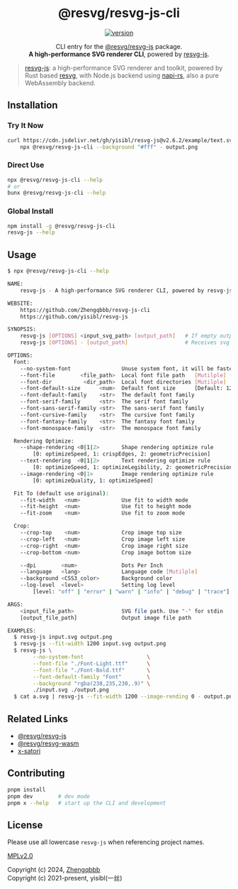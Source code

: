 <h1 align="center">@resvg/resvg-js-cli</h1>

<p align="center">
    <a href="https://www.npmjs.com/package/@resvg/resvg-js-cli">
        <img alt="version" src="https://img.shields.io/npm/v/@resvg/resvg-js-cli?color=212121&label=">
    </a>
</p>

<p align="center">
    CLI entry for the <a href="https://www.npmjs.com/package/@resvg/resvg-js">@resvg/resvg-js</a> package. <br><b>A high-performance SVG renderer CLI</b>, powered by <a href="https://github.com/yisibl/resvg-js">resvg-js</a>.
</p>

> [resvg-js](https://github.com/yisibl/resvg-js): a high-performance SVG renderer and toolkit, powered by Rust based [resvg](https://github.com/RazrFalcon/resvg/), with Node.js backend using [napi-rs](https://github.com/napi-rs/napi-rs), also a pure WebAssembly backend.

## Installation

### Try It Now

```sh
curl https://cdn.jsdelivr.net/gh/yisibl/resvg-js@v2.6.2/example/text.svg | \
    npx @resvg/resvg-js-cli --background "#fff" - output.png
```

### Direct Use

```sh
npx @resvg/resvg-js-cli --help
# or
bunx @resvg/resvg-js-cli --help
```

### Global Install

```sh
npm install -g @resvg/resvg-js-cli
resvg-js --help
```

## Usage

```sh
$ npx @resvg/resvg-js-cli --help

NAME:
    resvg-js - A high-performance SVG renderer CLI, powered by resvg-js and Rust based resvg and napi-rs

WEBSITE:
    https://github.com/Zhengqbbb/resvg-js-cli
    https://github.com/yisibl/resvg-js

SYNOPSIS:
    resvg-js [OPTIONS] <input_svg_path> [output_path]   # If empty output_path. The raw data of image to stdout
    resvg-js [OPTIONS] - [output_path]                  # Receives svg string from stdin

OPTIONS:
  Font:
    --no-system-font                Unuse system font, it will be faster
    --font-file        <file_path>  Local font file path   [Mutilple]
    --font-dir          <dir_path>  Local font directories [Mutilple]
    --font-default-size      <num>  Default font size      [Default: 12]
    --font-default-family    <str>  The default font family
    --font-serif-family      <str>  The serif font family
    --font-sans-serif-family <str>  The sans-serif font family
    --font-cursive-family    <str>  The cursive font family
    --font-fantasy-family    <str>  The fantasy font family
    --font-monospace-family  <str>  The monospace font family

  Rendering Optimize:
    --shape-rendering <0|1|2>       Shape rendering optimize rule
        [0: optimizeSpeed, 1: crispEdges, 2: geometricPrecision]
    --text-rendering  <0|1|2>       Text rendering optimize rule
        [0: optimizeSpeed, 1: optimizeLegibility, 2: geometricPrecision]
    --image-rendering <0|1>         Image rendering optimize rule
        [0: optimizeQuality, 1: optimizeSpeed]

  Fit To (default use original):
    --fit-width   <num>             Use fit to width mode
    --fit-height  <num>             Use fit to height mode
    --fit-zoom    <num>             Use fit to zoom mode

  Crop:
    --crop-top    <num>             Crop image top size
    --crop-left   <num>             Crop image left size
    --crop-right  <num>             Crop image right size
    --crop-bottom <num>             Crop image bottom size

    --dpi        <num>              Dots Per Inch
    --language   <lang>             Language code [Mutilple]
    --background <CSS3_color>       Background color
    --log-level  <level>            Setting log level
        [level: "off" | "error" | "warn" | "info" | "debug" | "trace"]

ARGS:
    <input_file_path>               SVG file path. Use "-" for stdin
    [output_file_path]              Output image file path

EXAMPLES:
  $ resvg-js input.svg output.png
  $ resvg-js --fit-width 1200 input.svg output.png
  $ resvg-js \
        --no-system-font                    \
        --font-file "./Font-Light.ttf"      \
        --font-file "./Font-Bold.ttf"       \
        --font-default-family "Font"        \
        --background "rgba(238,235,230,.9)" \
        ./input.svg ./output.png
  $ cat a.svg | resvg-js --fit-width 1200 --image-rending 0 - output.png
```

## Related Links

- [@resvg/resvg-js](https://www.npmjs.com/package/@resvg/resvg-js)
- [@resvg/resvg-wasm](https://www.npmjs.com/package/@resvg/resvg-wasm)
- [x-satori](https://www.npmjs.com/package/x-satori)

## Contributing

```sh
pnpm install
pnpm dev        # dev mode
pnpm x --help   # start up the CLI and development
```

## License

Please use all lowercase `resvg-js` when referencing project names.

[MPLv2.0](https://www.mozilla.org/en-US/MPL/)

Copyright (c) 2024, [Zhengqbbb](https://github.com/Zhengqbbb)<br>
Copyright (c) 2021-present, yisibl(一丝)
